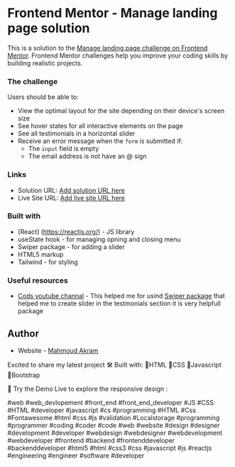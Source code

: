 # Frontend Mentor - Manage landing page solution

This is a solution to the [Manage landing page challenge on Frontend Mentor](https://www.frontendmentor.io/challenges/manage-landing-page-SLXqC6P5). Frontend Mentor challenges help you improve your coding skills by building realistic projects. 



### The challenge

Users should be able to:

- View the optimal layout for the site depending on their device's screen size
- See hover states for all interactive elements on the page
- See all testimonials in a horizontal slider
- Receive an error message when the  `form` is submitted if:
  - The `input` field is empty
  - The email address is not have an @ sign



### Links

- Solution URL: [Add solution URL here](https://your-solution-url.com)
- Live Site URL: [Add live site URL here](https://your-live-site-url.com)

### Built with

- [React] (https://reactjs.org/) - JS library
- useState hook  - for managing opning and closing menu
- Swiper package - for adding a slider 
- HTML5 markup
- Tailwind - for styling 

### Useful resources

- [Cods youtube channal](https://www.youtube.com/watch?v=OtqxDT0IlHI&t=349s) - This helped me for usind [Swiper package](https://swiperjs.com/) that helped me to create slider in the testmonials section it is very helpfull package 


## Author

- Website - [Mahmoud Akram](www.linkedin.com/in/mahmoud-akram-77287b188)



Excited to share my latest project
🛠️ Built with:
🔻HTML
🔻CSS
🔻Javascript
🔻Bootstrap

🔗 Try the Demo Live to explore the responsive design :


#web
#web_devlopement 
#front_end 
#front_end_developer 
#JS
#CSS 
#HTML
#developer
#javascript
#cs
#programming
#HTML #Css #Fontawesome
#html #css #js #validation #Localstorage
#programming #programmer #coding #coder #code #web
#website #design #designer #development #developer
#webdesign #webdesigner #webdevelopment
#webdeveloper #frontend #backend #frontenddeveloper
#backenddeveloper #html5 #html #css3 #css #javascript #js
#reactjs #engineering #engineer #software #developer